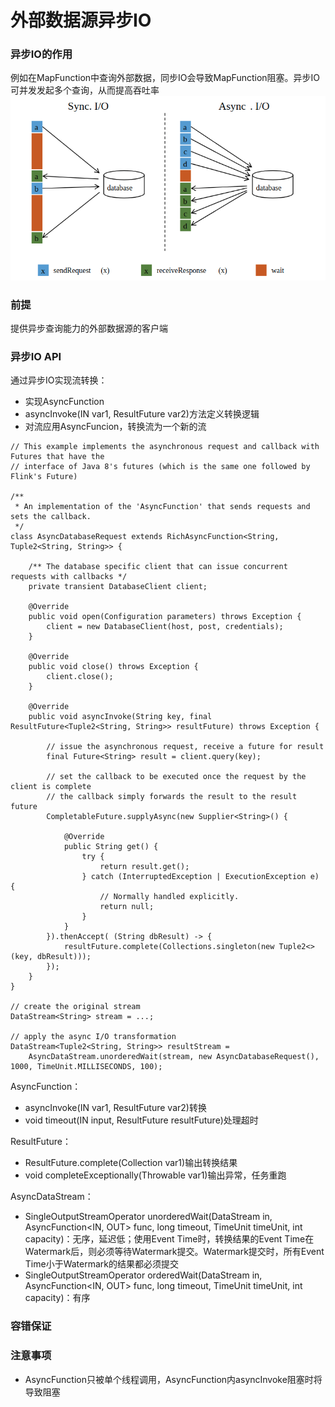 外部数据源异步IO
===
### 异步IO的作用
例如在MapFunction中查询外部数据，同步IO会导致MapFunction阻塞。异步IO可并发发起多个查询，从而提高吞吐率
![](../images/AsyncIO.png)

### 前提
提供异步查询能力的外部数据源的客户端

### 异步IO API
通过异步IO实现流转换：
+ 实现AsyncFunction
+ asyncInvoke(IN var1, ResultFuture<OUT> var2)方法定义转换逻辑
+ 对流应用AsyncFuncion，转换流为一个新的流
```
// This example implements the asynchronous request and callback with Futures that have the
// interface of Java 8's futures (which is the same one followed by Flink's Future)

/**
 * An implementation of the 'AsyncFunction' that sends requests and sets the callback.
 */
class AsyncDatabaseRequest extends RichAsyncFunction<String, Tuple2<String, String>> {

    /** The database specific client that can issue concurrent requests with callbacks */
    private transient DatabaseClient client;

    @Override
    public void open(Configuration parameters) throws Exception {
        client = new DatabaseClient(host, post, credentials);
    }

    @Override
    public void close() throws Exception {
        client.close();
    }

    @Override
    public void asyncInvoke(String key, final ResultFuture<Tuple2<String, String>> resultFuture) throws Exception {

        // issue the asynchronous request, receive a future for result
        final Future<String> result = client.query(key);

        // set the callback to be executed once the request by the client is complete
        // the callback simply forwards the result to the result future
        CompletableFuture.supplyAsync(new Supplier<String>() {

            @Override
            public String get() {
                try {
                    return result.get();
                } catch (InterruptedException | ExecutionException e) {
                    // Normally handled explicitly.
                    return null;
                }
            }
        }).thenAccept( (String dbResult) -> {
            resultFuture.complete(Collections.singleton(new Tuple2<>(key, dbResult)));
        });
    }
}

// create the original stream
DataStream<String> stream = ...;

// apply the async I/O transformation
DataStream<Tuple2<String, String>> resultStream =
    AsyncDataStream.unorderedWait(stream, new AsyncDatabaseRequest(), 1000, TimeUnit.MILLISECONDS, 100);
```
AsyncFunction：

+ asyncInvoke(IN var1, ResultFuture<OUT> var2)转换
+ void timeout(IN input, ResultFuture<OUT> resultFuture)处理超时

ResultFuture：

+ ResultFuture.complete(Collection<OUT> var1)输出转换结果
+ void completeExceptionally(Throwable var1)输出异常，任务重跑

AsyncDataStream：

+ SingleOutputStreamOperator<OUT> unorderedWait(DataStream<IN> in, AsyncFunction<IN, OUT> func, long timeout, TimeUnit timeUnit, int capacity)：无序，延迟低；使用Event Time时，转换结果的Event Time在Watermark后，则必须等待Watermark提交。Watermark提交时，所有Event Time小于Watermark的结果都必须提交
+ SingleOutputStreamOperator<OUT> orderedWait(DataStream<IN> in, AsyncFunction<IN, OUT> func, long timeout, TimeUnit timeUnit, int capacity)：有序

### 容错保证

### 注意事项
+ AsyncFunction只被单个线程调用，AsyncFunction内asyncInvoke阻塞时将导致阻塞